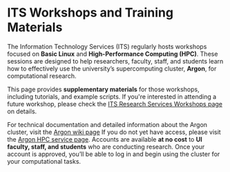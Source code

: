 # ITS Workshops and Training Materials

The Information Technology Services (ITS) regularly hosts workshops focused on **Basic Linux** and **High-Performance Computing (HPC)**. These sessions are designed to help researchers, faculty, staff, and students learn how to effectively use the university’s supercomputing cluster, **Argon**, for computational research.

This page provides **supplementary materials** for those workshops, including tutorials, and example scripts. If you're interested in attending a future workshop, please check the [ITS Research Services Workshops page](https://research.its.uiowa.edu/workshops) on details.

For technical documentation and detailed information about the Argon cluster, visit the [Argon wiki page](https://uiowa.atlassian.net/wiki/spaces/hpcdocs/pages/76513466/Argon+Cluster) If you do not yet have access, please visit the [Argon HPC service page](https://research.its.uiowa.edu/our-services/computing-services/argon-high-performance-computing-hpc). Accounts are available **at no cost** to **UI faculty, staff, and students** who are conducting research. Once your account is approved, you’ll be able to log in and begin using the cluster for your computational tasks.


